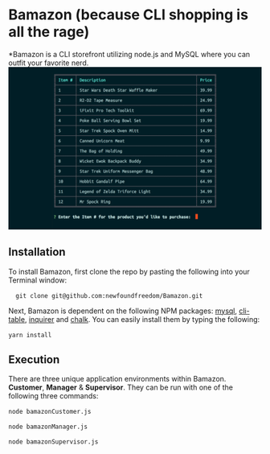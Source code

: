 # Bamazon (because CLI shopping is all the rage)

*Bamazon is a CLI storefront utilizing node.js and MySQL where you can outfit your favorite nerd.
<br>
![](BamazonActionShot.png)
 <br>
 
## Installation
To install Bamazon, first clone the repo by pasting the following into your Terminal window:
```
  git clone git@github.com:newfoundfreedom/Bamazon.git
  ```
  
Next, Bamazon is dependent on the following NPM packages: [mysql](https://www.npmjs.com/package/inquirer), [cli-table](https://www.npmjs.com/package/cli-table), [inquirer](https://www.npmjs.com/package/inquirer) and [chalk](https://www.npmjs.com/package/chalk). You can easily install them by typing the following: 
```
yarn install
```

## Execution
 There are three unique application environments within Bamazon. **Customer**, **Manager** & **Supervisor**. 
 They can be run with one of the following three commands:
 ```
 node bamazonCustomer.js
 ```
 ```
 node bamazonManager.js
 ```
 ```
 node bamazonSupervisor.js
 ```
  
  <br>
  

